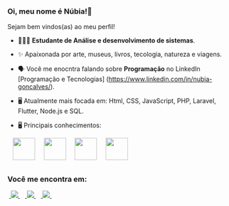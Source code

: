 ### Oi, meu nome é Núbia!👋
Sejam bem vindos(as) ao meu perfil!

- 👩🏽‍💻 **Estudante de Análise e desenvolvimento de sistemas**.
- ✨ Apaixonada por arte, museus, livros, tecologia, natureza e viagens.
- 🗣️ Você me enocntra falando sobre **Programação** no LinkedIn [Programação e Tecnologias] (https://www.linkedin.com/in/nubia-goncalves/).
- 🖥️ Atualmente mais focada em: Html, CSS, JavaScript, PHP, Laravel, Flutter, Node.js e SQL.
- 🖥️ Principais conhecimentos:
  
  <div style="display: inline">
 &nbsp;&nbsp; <img width="50" height="50" src="https://cdn.jsdelivr.net/gh/devicons/devicon/icons/html5/html5-original-wordmark.svg" />&nbsp;&nbsp;
  &nbsp;&nbsp;<img width="50" height="50" src="https://cdn.jsdelivr.net/gh/devicons/devicon/icons/css3/css3-original.svg" />&nbsp;&nbsp;
  &nbsp;&nbsp;<img width="50" height="50" src="https://cdn.jsdelivr.net/gh/devicons/devicon/icons/javascript/javascript-original.svg" />&nbsp;&nbsp;
 &nbsp;&nbsp;<img width="50" height="50" src="https://cdn.jsdelivr.net/gh/devicons/devicon/icons/nodejs/nodejs-original.svg" />&nbsp;&nbsp;
  </div>     

  ##

### Você me encontra em:
&nbsp;<a href="[https://br.linkedin.com/in/nubia](https://www.linkedin.com/in/nubia-goncalves/))">
<img src="https://img.shields.io/badge/linkedin-%230077B5.svg?style=for-the-badge&logo=linkedin&logoColor=white">
</a>&nbsp;
&nbsp;<a href="https://www.instagram.com/tirabassi_nubia">
<img src="https://img.shields.io/badge/Instagram-%23E4405F.svg?style=for-the-badge&logo=Instagram&logoColor=white">
</a>&nbsp;
&nbsp;<a href="[nu.ragagnin91@gmail.com](mailto:nu.ragagnin91@gmail.com))">
<img src="https://img.shields.io/badge/Gmail-D14836?style=for-the-badge&logo=gmail&logoColor=white">
</a>&nbsp;
          
          
          
